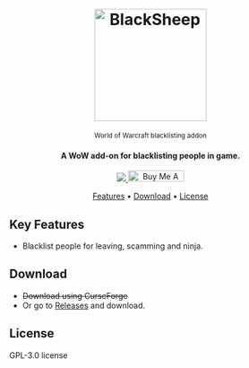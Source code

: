 
<h1 align="center">
  <br>
  <a href="https://github.com/gokaybalci/BlackSheep"><img src="https://i.imgur.com/5Fzdm58.png" alt="BlackSheep" width="200"></a>
  </h1>
  <div align="center">
<sup>World of Warcraft blacklisting addon</sup> 
</div>




<h4 align="center">A WoW add-on for blacklisting people in game.</h4>

<p align="center">
<a href="https://saythanks.io/to/gokaybalci">
<img src="https://img.shields.io/badge/SayThanks.io-%E2%98%BC-1EAEDB.svg">
<a href="https://www.buymeacoffee.com/gokay" target="_blank"><img src="https://cdn.buymeacoffee.com/buttons/default-orange.png" alt="Buy Me A Coffee" height="20" width="100"></a>
</p>

<p align="center">
  <a href="#key-features">Features</a> •
  <a href="#download">Download</a> •
  <a href="#license">License</a>
</p>


## Key Features

* Blacklist people for leaving, scamming and ninja.


## Download

- ~~Download using CurseForge~~
- Or go to [Releases](https://github.com/gokaybalci/BlackSheep/releases) and download.


## License

GPL-3.0 license
